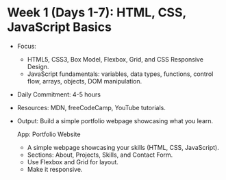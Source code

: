 # Week 1 (Days 1-7): HTML, CSS, JavaScript Basics

- Focus:
  - HTML5, CSS3, Box Model, Flexbox, Grid, and CSS Responsive Design.
  - JavaScript fundamentals: variables, data types, functions, control flow, arrays, objects, DOM manipulation.
- Daily Commitment: 4-5 hours
- Resources: MDN, freeCodeCamp, YouTube tutorials.
- Output: Build a simple portfolio webpage showcasing what you learn.

  App: Portfolio Website

  - A simple webpage showcasing your skills (HTML, CSS, JavaScript).
  - Sections: About, Projects, Skills, and Contact Form.
  - Use Flexbox and Grid for layout.
  - Make it responsive.
